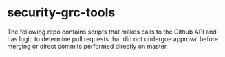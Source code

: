 # security-grc-tools
The following repo contains scripts that makes calls to the Github API and has logic to determine pull requests that did not undergoe approval before merging or direct commits performed directly on master.

